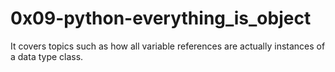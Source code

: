 # 0x09-python-everything_is_object

It covers topics such as how all variable references are actually instances of a data type class.
